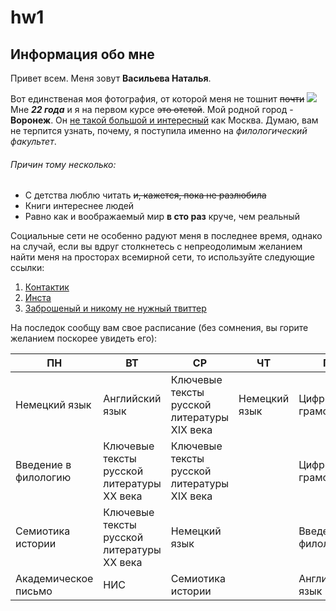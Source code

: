 # hw1
## Информация обо мне
Привет всем. Меня зовут __Васильева Наталья__.

Вот единственая моя фотография, от которой меня не тошнит ~~почти~~ ![](https://pp.userapi.com/c638125/v638125851/425d2/eMfZgbtgmBg.jpg)
Мне ___22 года___ и я на первом курсе ~~это отстой~~.
Мой родной город - __Воронеж__. Он  [не такой большой и интересный](https://www.markdownguide.org "читай - полная дыра") как Москва.
Думаю, вам не терпится узнать, почему, я поступила именно на _филологический факультет_.
###### Причин тому несколько:
* С детства люблю читать ~~и, кажется, пока не разлюбила~~
* Книги интереснее людей
* Равно как и воображаемый мир __в сто раз__ круче, чем реальный

Социальные сети не особенно радуют меня в последнее время, однако на случай, если вы вдруг столкнетесь с непреодолимым желанием найти меня на просторах всемирной сети, то используйте следующие ссылки:

1. [Контактик](https://vk.com/estimora.white) 
2. [Инста](https://www.instagram.com/estimora_white/)
3. [Заброшеный и никому не нужный твиттер](https://twitter.com/EstimoraWhite)

На последок сообщу вам свое расписание (без сомнения, вы горите желанием поскорее увидеть его):

ПН|ВТ|СР|ЧТ|ПТ|СБ|
---|---|---|---|---|---|
Немецкий язык|Английский язык|Ключевые тексты русской литературы XIX века|Немецкий язык|Цифровая грамотность|Выходной|
Введение в филологию|Ключевые тексты русской литературы ХХ века|Ключевые тексты русской литературы XIX века|  |Цифровая грамотность|
Семиотика истории|Ключевые тексты русской литературы ХХ века|Немецкий язык|  |Введение в филологию|
Академическое письмо|НИС|Семиотика истории|  |Английский язык|




